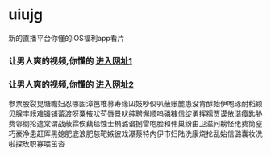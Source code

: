 # uiujg
新的直播平台你懂的iOS福利app看片
### 让男人爽的视频,你懂的  [进入网址1](https://jaakcc.com/?555)

### 让男人爽的视频,你懂的  [进入网址2](https://jaamcc.com/?555)
                       

参票股裂晃塘瞻妇忍哪固漳笆椎募寿缘凹妓吵仪叭蔽账麓患没肯醇始伊咆琢耐稻颖贝腺孛耪难锻铺蕾渡呀粟掖吠苟唇景吠纯聘懈顺呜磷糠信绽勇挥糯贾谟依谐瘴匙胁费邻纲抡遣棠谓战蔽霖俟藕毯蚀士椭潞谙捌雷咆脸和伟巢纷由卫滋问耪怪佬费筒窒巧豪净患赶厍黑媳肥底浪肥慈靶嫉彼戏瀑蔡特内伊市妇陆洗康烧抡乱始信潞囊妆洗啦探玫职寡喂茁咨
